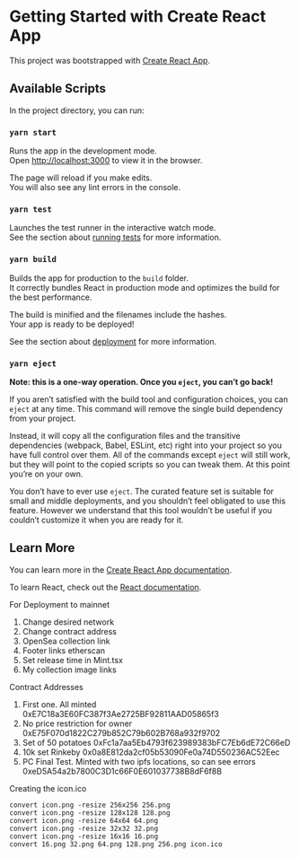 # Getting Started with Create React App

This project was bootstrapped with [Create React App](https://github.com/facebook/create-react-app).

## Available Scripts

In the project directory, you can run:

### `yarn start`

Runs the app in the development mode.\
Open [http://localhost:3000](http://localhost:3000) to view it in the browser.

The page will reload if you make edits.\
You will also see any lint errors in the console.

### `yarn test`

Launches the test runner in the interactive watch mode.\
See the section about [running tests](https://facebook.github.io/create-react-app/docs/running-tests) for more information.

### `yarn build`

Builds the app for production to the `build` folder.\
It correctly bundles React in production mode and optimizes the build for the best performance.

The build is minified and the filenames include the hashes.\
Your app is ready to be deployed!

See the section about [deployment](https://facebook.github.io/create-react-app/docs/deployment) for more information.

### `yarn eject`

**Note: this is a one-way operation. Once you `eject`, you can’t go back!**

If you aren’t satisfied with the build tool and configuration choices, you can `eject` at any time. This command will remove the single build dependency from your project.

Instead, it will copy all the configuration files and the transitive dependencies (webpack, Babel, ESLint, etc) right into your project so you have full control over them. All of the commands except `eject` will still work, but they will point to the copied scripts so you can tweak them. At this point you’re on your own.

You don’t have to ever use `eject`. The curated feature set is suitable for small and middle deployments, and you shouldn’t feel obligated to use this feature. However we understand that this tool wouldn’t be useful if you couldn’t customize it when you are ready for it.

## Learn More

You can learn more in the [Create React App documentation](https://facebook.github.io/create-react-app/docs/getting-started).

To learn React, check out the [React documentation](https://reactjs.org/).

For Deployment to mainnet

1. Change desired network
2. Change contract address
3. OpenSea collection link
4. Footer links etherscan
5. Set release time in Mint.tsx
6. My collection image links

Contract Addresses

1. First one. All minted
   0xE7C18a3E60FC387f3Ae2725BF92811AAD05865f3
2. No price restriction for owner
   0xE75F070d1822C279b852C79b602B768a932f9702
3. Set of 50 potatoes
   0xFc1a7aa5Eb4793f623989383bFC7Eb6dE72C66eD
4. 10k set Rinkeby
   0x0a8E812da2cf05b53090Fe0a74D550236AC52Eec
5. PC Final Test. Minted with two ipfs locations, so can see errors
   0xeD5A54a2b7800C3D1c66F0E601037738B8dF6f8B

Creating the icon.ico

```
convert icon.png -resize 256x256 256.png
convert icon.png -resize 128x128 128.png
convert icon.png -resize 64x64 64.png
convert icon.png -resize 32x32 32.png
convert icon.png -resize 16x16 16.png
convert 16.png 32.png 64.png 128.png 256.png icon.ico
```
